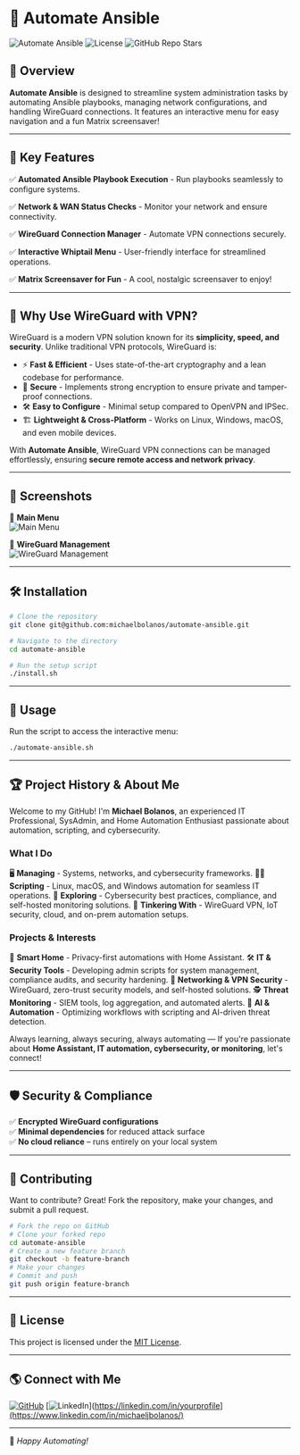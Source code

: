 # 🚀 Automate Ansible

![Automate Ansible](https://img.shields.io/badge/Automation-Powered%20by%20Ansible-blue?style=for-the-badge&logo=ansible)
![License](https://img.shields.io/github/license/michaelbolanos/automate-ansible?style=for-the-badge)
![GitHub Repo Stars](https://img.shields.io/github/stars/michaelbolanos/automate-ansible?style=for-the-badge)

## 📌 Overview

**Automate Ansible** is designed to streamline system administration tasks by automating Ansible playbooks, managing network configurations, and handling WireGuard connections. It features an interactive menu for easy navigation and a fun Matrix screensaver!

---

## 🎯 **Key Features**

✅ **Automated Ansible Playbook Execution** - Run playbooks seamlessly to configure systems.

✅ **Network & WAN Status Checks** - Monitor your network and ensure connectivity.

✅ **WireGuard Connection Manager** - Automate VPN connections securely.

✅ **Interactive Whiptail Menu** - User-friendly interface for streamlined operations.

✅ **Matrix Screensaver for Fun** - A cool, nostalgic screensaver to enjoy!

---

## 📡 **Why Use WireGuard with VPN?**

WireGuard is a modern VPN solution known for its **simplicity, speed, and security**. Unlike traditional VPN protocols, WireGuard is:

- ⚡ **Fast & Efficient** - Uses state-of-the-art cryptography and a lean codebase for performance.
- 🔐 **Secure** - Implements strong encryption to ensure private and tamper-proof connections.
- 🛠 **Easy to Configure** - Minimal setup compared to OpenVPN and IPSec.
- 🏗 **Lightweight & Cross-Platform** - Works on Linux, Windows, macOS, and even mobile devices.

With **Automate Ansible**, WireGuard VPN connections can be managed effortlessly, ensuring **secure remote access and network privacy**.

---

## 📸 **Screenshots**

🔹 **Main Menu**  
![Main Menu](https://via.placeholder.com/800x400?text=Main+Menu+Screenshot)

🔹 **WireGuard Management**  
![WireGuard Management](https://via.placeholder.com/800x400?text=WireGuard+Manager+Screenshot)

---

## 🛠 **Installation**

```bash
# Clone the repository
git clone git@github.com:michaelbolanos/automate-ansible.git

# Navigate to the directory
cd automate-ansible

# Run the setup script
./install.sh
```

---

## 🚀 **Usage**

Run the script to access the interactive menu:

```bash
./automate-ansible.sh
```

---

## 🏆 **Project History & About Me**

Welcome to my GitHub! I'm **Michael Bolanos**, an experienced IT Professional, SysAdmin, and Home Automation Enthusiast passionate about automation, scripting, and cybersecurity.

### **What I Do**
🖥️ **Managing** - Systems, networks, and cybersecurity frameworks.
🧑‍💻 **Scripting** - Linux, macOS, and Windows automation for seamless IT operations.
🔐 **Exploring** - Cybersecurity best practices, compliance, and self-hosted monitoring solutions.
📡 **Tinkering With** - WireGuard VPN, IoT security, cloud, and on-prem automation setups.

### **Projects & Interests**
🌟 **Smart Home** - Privacy-first automations with Home Assistant.
🛠️ **IT & Security Tools** - Developing admin scripts for system management, compliance audits, and security hardening.
📡 **Networking & VPN Security** - WireGuard, zero-trust security models, and self-hosted solutions.
🕵️ **Threat Monitoring** - SIEM tools, log aggregation, and automated alerts.
🤖 **AI & Automation** - Optimizing workflows with scripting and AI-driven threat detection.

Always learning, always securing, always automating — If you're passionate about **Home Assistant, IT automation, cybersecurity, or monitoring**, let's connect!

---

## 🛡 **Security & Compliance**

✅ **Encrypted WireGuard configurations**  
✅ **Minimal dependencies** for reduced attack surface  
✅ **No cloud reliance** – runs entirely on your local system  

---

## 🤝 **Contributing**

Want to contribute? Great! Fork the repository, make your changes, and submit a pull request. 

```bash
# Fork the repo on GitHub
# Clone your forked repo
cd automate-ansible
# Create a new feature branch
git checkout -b feature-branch
# Make your changes
# Commit and push
git push origin feature-branch
```

---

## 📜 **License**

This project is licensed under the [MIT License](LICENSE).

---

## 🌎 **Connect with Me**

[![GitHub](https://img.shields.io/badge/GitHub-michaelbolanos-black?style=for-the-badge&logo=github)](https://github.com/michaelbolanos)
[![LinkedIn](https://img.shields.io/badge/LinkedIn-Connect-blue?style=for-the-badge&logo=linkedin)](https://linkedin.com/in/yourprofile](https://www.linkedin.com/in/michaeljbolanos/)

---

🚀 *Happy Automating!*

